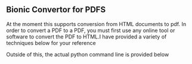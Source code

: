 ## Bionic Convertor for PDFS


At the moment this supports conversion from HTML documents
to pdf. In order to convert a PDF to a PDF, you must 
first use any online tool or software to convert the PDF to HTML.I have provided a 
variety of techniques below for your reference

Outside of this, the actual python command line is 
provided below


